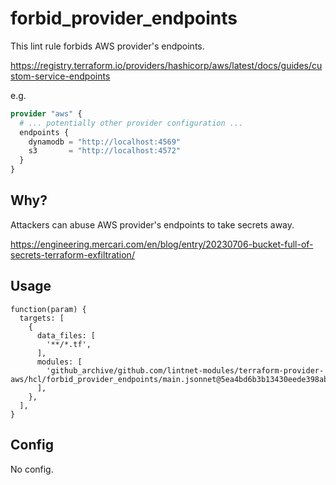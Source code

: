 # forbid_provider_endpoints

This lint rule forbids AWS provider's endpoints.

https://registry.terraform.io/providers/hashicorp/aws/latest/docs/guides/custom-service-endpoints

e.g.

```tf
provider "aws" {
  # ... potentially other provider configuration ...
  endpoints {
    dynamodb = "http://localhost:4569"
    s3       = "http://localhost:4572"
  }
}
```

## Why?

Attackers can abuse AWS provider's endpoints to take secrets away.

https://engineering.mercari.com/en/blog/entry/20230706-bucket-full-of-secrets-terraform-exfiltration/

## Usage

```jsonnet
function(param) {
  targets: [
    {
      data_files: [
        '**/*.tf',
      ],
      modules: [
        'github_archive/github.com/lintnet-modules/terraform-provider-aws/hcl/forbid_provider_endpoints/main.jsonnet@5ea4bd6b3b13430eede398ab4c8c5c7f0c9d029e:v0.1.0',
      ],
    },
  ],
}
```

## Config

No config.
